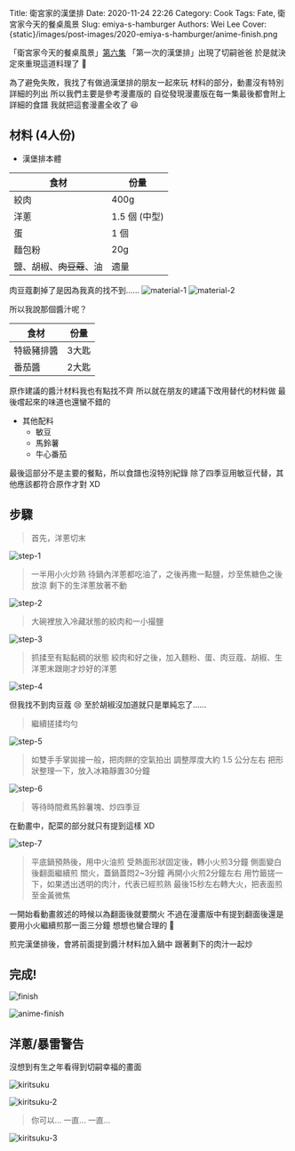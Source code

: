 Title: 衛宮家的漢堡排
Date: 2020-11-24 22:26
Category: Cook
Tags: Fate, 衛宮家今天的餐桌風景
Slug: emiya-s-hamburger
Authors: Wei Lee
Cover: {static}/images/post-images/2020-emiya-s-hamburger/anime-finish.png

「衛宮家今天的餐桌風景」[第六集](https://ani.gamer.com.tw/animeVideo.php?sn=16732) 「第一次的漢堡排」出現了切嗣爸爸
於是就決定來重現這道料理了 💪

<!--more-->

為了避免失敗，我找了有做過漢堡排的朋友一起來玩
材料的部分，動畫沒有特別詳細的列出
所以我們主要是參考漫畫版的
自從發現漫畫版在每一集最後都會附上詳細的食譜
我就把這套漫畫全收了 😆

## 材料 (4人份)
* 漢堡排本體

| 食材 | 份量 |
|---|---|
| 絞肉 | 400g |
| 洋蔥 | 1.5 個 (中型) |
| 蛋 | 1 個 |
| 麵包粉 | 20g |
| 鹽、胡椒、~~肉豆蔻~~、油 | 適量 |

肉豆蔻劃掉了是因為我真的找不到......
![material-1]({static}/images/post-images/2020-emiya-s-hamburger/material-1.jpg)
![material-2]({static}/images/post-images/2020-emiya-s-hamburger/material-2.jpg)

所以我說那個醬汁呢？

| 食材 | 份量 |
| --- | --- |
| 特級豬排醬 | 3大匙 |
| 番茄醬 | 2大匙 |

原作建議的醬汁材料我也有點找不齊
所以就在朋友的建議下改用替代的材料做
最後嚐起來的味道也還蠻不錯的

* 其他配料
    * 敏豆
    * 馬鈴薯
    * 牛心番茄

最後這部分不是主要的餐點，所以食譜也沒特別紀錄
除了四季豆用敏豆代替，其他應該都符合原作才對 XD

## 步驟

> 首先，洋蔥切末

![step-1]({static}/images/post-images/2020-emiya-s-hamburger/step-1.jpg)

> 一半用小火炒熟
> 待鍋內洋蔥都吃油了，之後再撒一點鹽，炒至焦糖色之後放涼
> 剩下的生洋蔥放著不動

![step-2]({static}/images/post-images/2020-emiya-s-hamburger/step-2.jpg)

> 大碗裡放入冷藏狀態的絞肉和一小撮鹽

![step-3]({static}/images/post-images/2020-emiya-s-hamburger/step-3.jpg)

> 抓揉至有點黏稠的狀態
> 絞肉和好之後，加入麵粉、蛋、肉豆蔻、胡椒、生洋蔥末跟剛才炒好的洋蔥

![step-4]({static}/images/post-images/2020-emiya-s-hamburger/step-4.jpg)

但我找不到肉豆蔻 😢
至於胡椒沒加道就只是單純忘了......

> 繼續搓揉均勻

![step-5]({static}/images/post-images/2020-emiya-s-hamburger/step-5.jpg)

> 如雙手手掌拋接一般，把肉餅的空氣拍出
> 調整厚度大約 1.5 公分左右
> 把形狀整理一下，放入冰箱靜置30分鐘

![step-6]({static}/images/post-images/2020-emiya-s-hamburger/step-6.jpg)

> 等待時間煮馬鈴薯塊、炒四季豆

在動畫中，配菜的部分就只有提到這樣 XD

![step-7]({static}/images/post-images/2020-emiya-s-hamburger/step-7.jpg)
> 平底鍋預熱後，用中火油煎
> 受熱面形狀固定後，轉小火煎3分鐘
> 側面變白後翻面繼續煎
> 關火，蓋鍋蓋悶2~3分鐘
> 再開小火煎2分鐘左右
> 用竹籤搓一下，如果透出透明的肉汁，代表已經煎熟
> 最後15秒左右轉大火，把表面煎至金黃微焦

一開始看動畫敘述的時候以為翻面後就要關火
不過在漫畫版中有提到翻面後還是要用小火繼續煎那一面三分鐘
想想也蠻合理的 🤔

煎完漢堡排後，會將前面提到醬汁材料加入鍋中
跟著剩下的肉汁一起炒

## 完成!

![finish]({static}/images/post-images/2020-emiya-s-hamburger/finish.jpg)

![anime-finish]({static}/images/post-images/2020-emiya-s-hamburger/anime-finish.png)

## 洋蔥/暴雷警告

沒想到有生之年看得到切嗣幸福的畫面

![kiritsuku]({static}/images/post-images/2020-emiya-s-hamburger/kiritsuku.png)

![kiritsuku-2]({static}/images/post-images/2020-emiya-s-hamburger/kiritsuku-2.png)

> 你可以...
> 一直...
> 一直...

![kiritsuku-3]({static}/images/post-images/2020-emiya-s-hamburger/kiritsuku-3.png)
